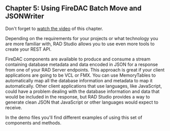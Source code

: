 ## Chapter 5: Using FireDAC Batch Move and JSONWriter

Don't forget to [watch the video](https://youtube.com/) of this chapter. 

Depending on the requirements for your projects or what technology you are more familiar with, RAD Studio allows you to use even more tools to create your REST API. 

FireDAC components are available to produce and consume a stream containing database metadata and data encoded in JSON for a response from one of your RAD Server endpoints. This approach is great if your client applications are going to be VCL or FMX. You can use MemoryTables to automatically map all the database information and metadata to map it automatically. Other client applications that use languages, like JavaScript, could have a problem dealing with the database information and data that would be included in the response, but  RAD Studio provides a way to generate clean JSON that JavaScript or other languages would expect to receive.

In the demo files you'll find different examples of using this set of components and methods. 